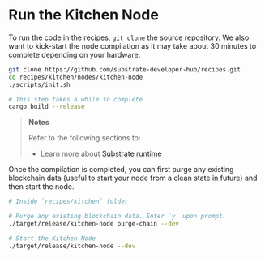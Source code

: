 # Run the Kitchen Node

To run the code in the recipes, `git clone` the source repository. We also want to kick-start the node compilation as it may take about 30 minutes to complete depending on your hardware.

```bash
git clone https://github.com/substrate-developer-hub/recipes.git
cd recipes/kitchen/nodes/kitchen-node
./scripts/init.sh

# This step takes a while to complete
cargo build --release
```

> **Notes**
>
> Refer to the following sections to:
>
>  * Learn more about [Substrate runtime](https://substrate.dev/docs/en/runtime/architecture-of-a-runtime)

Once the compilation is completed, you can first purge any existing blockchain data (useful to start your node from a clean state in future) and then start the node.

```bash
# Inside `recipes/kitchen` folder

# Purge any existing blockchain data. Enter `y` upon prompt.
./target/release/kitchen-node purge-chain --dev

# Start the Kitchen Node
./target/release/kitchen-node --dev
```
